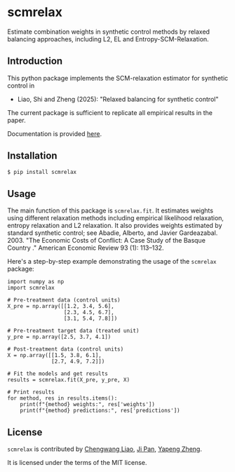 # scmrelax

Estimate combination weights in synthetic control methods by relaxed balancing approaches, including L2, EL and Entropy-SCM-Relaxation.

## Introduction

This python package implements the SCM-relaxation estimator for synthetic control in

- Liao, Shi and Zheng (2025): "Relaxed balancing for synthetic control"

The current package is sufficient to replicate all empirical results in the paper. 

Documentation is provided [here]().
## Installation

```bash
$ pip install scmrelax
```

## Usage

The main function of this package is `scmrelax.fit`. It estimates weights using different relaxation methods including empirical likelihood relaxation, entropy relaxation and L2 relaxation. It also provides weights estimated by standard synthetic control; see Abadie, Alberto, and Javier Gardeazabal. 2003. "The Economic Costs of Conflict: A Case Study of the Basque Country ." American Economic Review 93 (1): 113–132.

Here's a step-by-step example demonstrating the usage of the `scmrelax` package:

```
import numpy as np
import scmrelax

# Pre-treatment data (control units)
X_pre = np.array([[1.2, 3.4, 5.6],
                  [2.3, 4.5, 6.7],
                  [3.1, 5.4, 7.8]])

# Pre-treatment target data (treated unit)
y_pre = np.array([2.5, 3.7, 4.1])

# Post-treatment data (control units)
X = np.array([[1.5, 3.8, 6.1],
              [2.7, 4.9, 7.2]])

# Fit the models and get results
results = scmrelax.fit(X_pre, y_pre, X)

# Print results
for method, res in results.items():
    print(f"{method} weights:", res['weights'])
    print(f"{method} predictions:", res['predictions'])
```       

## License

`scmrelax` is contributed by [Chengwang Liao](https://github.com/cwleo), [Ji Pan](https://github.com/PanJi-0), [Yapeng Zheng](https://github.com/YapengZheng). 

It is licensed under the terms of the MIT license.